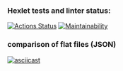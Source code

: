 ### Hexlet tests and linter status:
[![Actions Status](https://github.com/88ArtemSmirnov88/python-project-50/workflows/hexlet-check/badge.svg)](https://github.com/88ArtemSmirnov88/python-project-50/actions)
[![Maintainability](https://api.codeclimate.com/v1/badges/690c101b622ca0a1fdd0/maintainability)](https://codeclimate.com/github/88ArtemSmirnov88/python-project-50/maintainability)
### comparison of flat files (JSON)
[![asciicast](https://asciinema.org/a/m7bQARwsbavWlqeQ6XENMaxzn.png)](https://asciinema.org/a/m7bQARwsbavWlqeQ6XENMaxzn)
